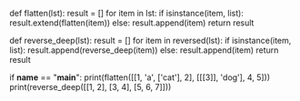 def flatten(lst):
    result = []
    for item in lst:
        if isinstance(item, list):
            result.extend(flatten(item))
        else:
            result.append(item)
    return result



def reverse_deep(lst):
    result = []
    for item in reversed(lst):
        if isinstance(item, list):
            result.append(reverse_deep(item))
        else:
            result.append(item)
    return result


if __name__ == "__main__":
    print(flatten([[1, 'a', ['cat'], 2], [[[3]], 'dog'], 4, 5]))
    print(reverse_deep([[1, 2], [3, 4], [5, 6, 7]]))
